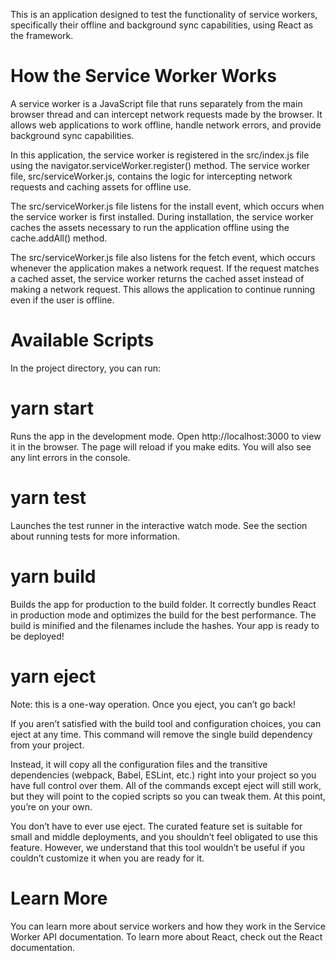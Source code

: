 This is an application designed to test the functionality of service workers, specifically their offline and background sync capabilities, using React as the framework.

# How the Service Worker Works
A service worker is a JavaScript file that runs separately from the main browser thread and can intercept network requests made by the browser. It allows web applications to work offline, handle network errors, and provide background sync capabilities.

In this application, the service worker is registered in the src/index.js file using the navigator.serviceWorker.register() method. The service worker file, src/serviceWorker.js, contains the logic for intercepting network requests and caching assets for offline use.

The src/serviceWorker.js file listens for the install event, which occurs when the service worker is first installed. During installation, the service worker caches the assets necessary to run the application offline using the cache.addAll() method.

The src/serviceWorker.js file also listens for the fetch event, which occurs whenever the application makes a network request. If the request matches a cached asset, the service worker returns the cached asset instead of making a network request. This allows the application to continue running even if the user is offline.

# Available Scripts
In the project directory, you can run:

# yarn start
Runs the app in the development mode. Open http://localhost:3000 to view it in the browser. The page will reload if you make edits. You will also see any lint errors in the console.

# yarn test
Launches the test runner in the interactive watch mode. See the section about running tests for more information.

# yarn build
Builds the app for production to the build folder. It correctly bundles React in production mode and optimizes the build for the best performance. The build is minified and the filenames include the hashes. Your app is ready to be deployed!

# yarn eject
Note: this is a one-way operation. Once you eject, you can’t go back!

If you aren’t satisfied with the build tool and configuration choices, you can eject at any time. This command will remove the single build dependency from your project.

Instead, it will copy all the configuration files and the transitive dependencies (webpack, Babel, ESLint, etc.) right into your project so you have full control over them. All of the commands except eject will still work, but they will point to the copied scripts so you can tweak them. At this point, you’re on your own.

You don’t have to ever use eject. The curated feature set is suitable for small and middle deployments, and you shouldn’t feel obligated to use this feature. However, we understand that this tool wouldn’t be useful if you couldn’t customize it when you are ready for it.

# Learn More
You can learn more about service workers and how they work in the Service Worker API documentation. To learn more about React, check out the React documentation.
